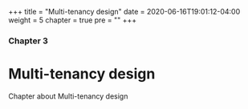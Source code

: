 +++
title = "Multi-tenancy design"
date = 2020-06-16T19:01:12-04:00
weight = 5
chapter = true
pre = "<b></b>"
+++

### Chapter 3

# Multi-tenancy design

Chapter about Multi-tenancy design